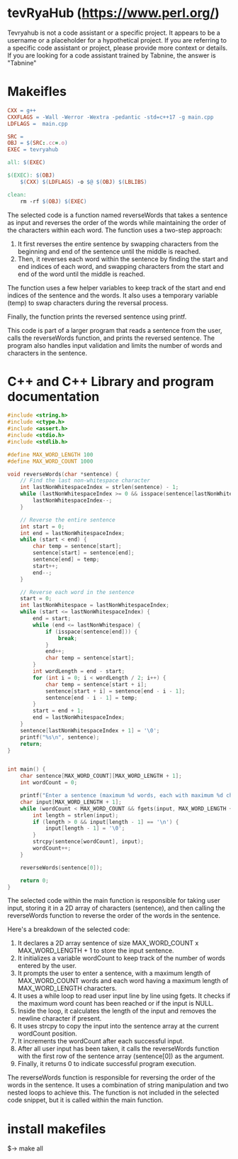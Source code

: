 # tevRyaHub (https://www.perl.org/)

Tevryahub is not a code assistant or a specific project. It appears to be a username or a placeholder for a hypothetical project. If you are referring to a specific code assistant or project, please provide more context or details. If you are looking for a code assistant trained by Tabnine, the answer is "Tabnine"

# Makeifles
```makefile
CXX = g++
CXXFLAGS = -Wall -Werror -Wextra -pedantic -std=c++17 -g main.cpp
LDFLAGS =  main.cpp

SRC = 
OBJ = $(SRC:.cc=.o)
EXEC = tevryahub

all: $(EXEC)

$(EXEC): $(OBJ)
	$(CXX) $(LDFLAGS) -o $@ $(OBJ) $(LBLIBS)

clean:
	rm -rf $(OBJ) $(EXEC)
```
The selected code is a function named reverseWords that takes a sentence as input and reverses the order of the words while maintaining the order of the characters within each word. The function uses a two-step approach:

1. It first reverses the entire sentence by swapping characters from the beginning and end of the sentence until the middle is reached.
2. Then, it reverses each word within the sentence by finding the start and end indices of each word, and swapping characters from the start and end of the word until the middle is reached.


The function uses a few helper variables to keep track of the start and end indices of the sentence and the words. It also uses a temporary variable (temp) to swap characters during the reversal process.

Finally, the function prints the reversed sentence using printf.

This code is part of a larger program that reads a sentence from the user, calls the reverseWords function, and prints the reversed sentence. The program also handles input validation and limits the number of words and characters in the sentence.

# C++ and C++ Library and program documentation
```c++
#include <string.h>
#include <ctype.h>
#include <assert.h>
#include <stdio.h>
#include <stdlib.h>

#define MAX_WORD_LENGTH 100
#define MAX_WORD_COUNT 1000

void reverseWords(char *sentence) {
    // Find the last non-whitespace character
    int lastNonWhitespaceIndex = strlen(sentence) - 1;
    while (lastNonWhitespaceIndex >= 0 && isspace(sentence[lastNonWhitespaceIndex])) {
        lastNonWhitespaceIndex--;
    }

    // Reverse the entire sentence
    int start = 0;
    int end = lastNonWhitespaceIndex;
    while (start < end) {
        char temp = sentence[start];
        sentence[start] = sentence[end];
        sentence[end] = temp;
        start++;
        end--;
    }

    // Reverse each word in the sentence
    start = 0;
    int lastNonWhitespace = lastNonWhitespaceIndex;
    while (start <= lastNonWhitespaceIndex) {
        end = start;
        while (end <= lastNonWhitespace) {
            if (isspace(sentence[end])) {
                break;
            }
            end++;
            char temp = sentence[start];
        }
        int wordLength = end - start;
        for (int i = 0; i < wordLength / 2; i++) {
            char temp = sentence[start + i];
            sentence[start + i] = sentence[end - i - 1];
            sentence[end - i - 1] = temp;
        }
        start = end + 1;
        end = lastNonWhitespaceIndex;
    }
    sentence[lastNonWhitespaceIndex + 1] = '\0';
    printf("%s\n", sentence);
    return;
}


int main() {
    char sentence[MAX_WORD_COUNT][MAX_WORD_LENGTH + 1];
    int wordCount = 0;

    printf("Enter a sentence (maximum %d words, each with maximum %d characters): ", MAX_WORD_COUNT, MAX_WORD_LENGTH);
    char input[MAX_WORD_LENGTH + 1];
    while (wordCount < MAX_WORD_COUNT && fgets(input, MAX_WORD_LENGTH + 1, stdin) != NULL) {
        int length = strlen(input);
        if (length > 0 && input[length - 1] == '\n') {
            input[length - 1] = '\0';
        }
        strcpy(sentence[wordCount], input);
        wordCount++;
    }

    reverseWords(sentence[0]);

    return 0;
}
```
The selected code within the main function is responsible for taking user input, storing it in a 2D array of characters (sentence), and then calling the reverseWords function to reverse the order of the words in the sentence.

Here's a breakdown of the selected code:

1. It declares a 2D array sentence of size MAX_WORD_COUNT x MAX_WORD_LENGTH + 1 to store the input sentence.
2. It initializes a variable wordCount to keep track of the number of words entered by the user.
3. It prompts the user to enter a sentence, with a maximum length of MAX_WORD_COUNT words and each word having a maximum length of MAX_WORD_LENGTH characters.
4. It uses a while loop to read user input line by line using fgets. It checks if the maximum word count has been reached or if the input is NULL.
5. Inside the loop, it calculates the length of the input and removes the newline character if present.
6. It uses strcpy to copy the input into the sentence array at the current wordCount position.
7. It increments the wordCount after each successful input.
8. After all user input has been taken, it calls the reverseWords function with the first row of the sentence array (sentence[0]) as the argument.
9. Finally, it returns 0 to indicate successful program execution.


The reverseWords function is responsible for reversing the order of the words in the sentence. It uses a combination of string manipulation and two nested loops to achieve this. The function is not included in the selected code snippet, but it is called within the main function.

# install makefiles
$-> make all